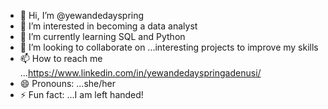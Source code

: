 - 👋 Hi, I’m @yewandedayspring
- 👀 I’m interested in becoming a data analyst
- 🌱 I’m currently learning SQL and Python
- 💞️ I’m looking to collaborate on ...interesting projects to improve my skills
- 📫 How to reach me ...https://www.linkedin.com/in/yewandedayspringadenusi/
- 😄 Pronouns: ...she/her
- ⚡ Fun fact: ...I am left handed!

<!---
yewandedayspring/yewandedayspring is a ✨ special ✨ repository because its `README.md` (this file) appears on your GitHub profile.
You can click the Preview link to take a look at your changes.
--->
